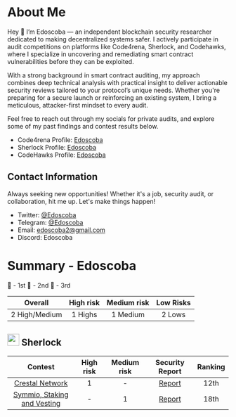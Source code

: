 # About Me
Hey 👋 I’m Edoscoba — an independent blockchain security researcher dedicated to making decentralized systems safer. I actively participate in audit competitions on platforms like Code4rena, Sherlock, and Codehawks, where I specialize in uncovering and remediating smart contract vulnerabilities before they can be exploited.

With a strong background in smart contract auditing, my approach combines deep technical analysis with practical insight to deliver actionable security reviews tailored to your protocol’s unique needs. Whether you're preparing for a secure launch or reinforcing an existing system, I bring a meticulous, attacker-first mindset to every audit.

Feel free to reach out through my socials for private audits, and explore some of my past findings and contest results below.

- Code4rena Profile: [Edoscoba](https://code4rena.com/@Edoscoba)
- Sherlock Profile: [Edoscoba](https://audits.sherlock.xyz/watson/Edoscoba)
- CodeHawks Profile: [Edoscoba](https://www.codehawks.com/profile/clokuwofs000yih08n1oqrf6d)

## Contact Information

Always seeking new opportunities! Whether it's a job, security audit, or collaboration, hit me up. Let's make things happen!

- Twitter: [@Edoscoba](https://twitter.com/edoscoba)
- Telegram: [@Edoscoba](https://t.me/Edoscoba)
- Email: [edoscoba2@gmail.com](edoscoba2@gmail.com)
- Discord: Edoscoba

# Summary - Edoscoba

🥇 - 1st
🥈 - 2nd
🥉 - 3rd

|    Overall     | High risk | Medium risk | Low Risks |
| :------------: | :-------: | :---------: | :-------: |
| 2 High/Medium  | 1 Highs   | 1  Medium   |  2 Lows   |



<!-- ## <img src="https://code4rena.com/images/c4-logo-icon.svg" width=40 height=27> Code4rena

|                                 Contest                                 | High risk | Medium risk | Low risk |                               Security Report                               | Ranking | Team Name |
| :---------------------------------------------------------------------: | :-------: | :---------: | :------: | :-------------------------------------------------------------------------: | :-----: | --------- |
|      [Ai Arena](https://code4rena.com/audits/2024-02-ai-arena#top)      |     2     |      1      |    -     |  [Report](https://github.com/code-423n4/2024-02-ai-arena-findings/issues)   |  260th  |           |
|          [Noya](https://code4rena.com/audits/2024-04-noya#top)          |     -     |      1      |    -     |   [Report](https://github.com/code-423n4/2024-04-noya-findings/issues/51)   |  109th  |           |
|         [Predy](https://code4rena.com/audits/2024-05-predy#top)         |     -     |      1      |    -     |  [Report](https://github.com/code-423n4/2024-05-predy-findings/issues/246)  |  51st   |           |
|      [ThorWallet](https://code4rena.com/audits/2025-02-thorwallet)      |     1     |      -      |    -     | [Report](https://code4rena.com/audits/2025-02-thorwallet/submissions/S-374) |   🥉    |           |
| [Next Generation](https://code4rena.com/audits/2025-01-next-generation) |     1     |      -      |    -     |                               [Coming soon]()                               |  25th   |           |
|        [Nudgexyz](https://code4rena.com/audits/2025-03-nudgexyz)        |     -     |      1      |    -     |                               [Coming soon]()                               |    -    |           | -->

## <img src="https://www.google.com/s2/favicons?sz=64&domain_url=https://audits.sherlock.xyz/" width=27 height=27> Sherlock

|                           Contest                            | High risk | Medium risk |                                         Security Report                                          | Ranking | 
| :----------------------------------------------------------: | :-------: | :---------: | :----------------------------------------------------------------------------------------------: | :-----: |
| [Crestal Network](https://audits.sherlock.xyz/contests/755) |     1     |      -      | [Report](https://github.com/sherlock-audit/2025-03-crestal-network-judging/issues/74) |   12th   | 
|   [Symmio, Staking and Vesting](https://audits.sherlock.xyz/contests/838)    |     -     |      1      |                    [Report]( https://github.com/sherlock-audit/2025-03-crestal-network-judging/issues/74)                     |    18th    | 


<!-- ## <img src="https://www.google.com/s2/favicons?sz=64&domain_url=https://cantina.xyz/" width=27 height=27> Cantina

|                                          Contest                                          | High risk | Medium risk |                                   Security Report                                    | Ranking | Team Name |
| :---------------------------------------------------------------------------------------: | :-------: | :---------: | :----------------------------------------------------------------------------------: | :-----: | :-------: |
| [Royco Protocol](https://cantina.xyz/code/fadb5a8f-e39c-4a6b-89f6-a03858bb8602/README.md) |     1     |      -      | [Report](https://cantina.xyz/code/fadb5a8f-e39c-4a6b-89f6-a03858bb8602/findings/411) |   83    |     -     |
 -->

<!-- ## <img src="https://res.cloudinary.com/droqoz7lg/image/upload/v1689080263/snhkgvtsidryjdtx0pce.png" width=32 height=22> CodeHawks

|                              Contest                              | High risk | Medium risk | Low risk |                                                 Security Report                                                 | Ranking | Team Name |
| :---------------------------------------------------------------: | :-------: | :---------: | :------: | :-------------------------------------------------------------------------------------------------------------: | :-----: | --------- | -->
